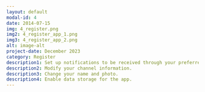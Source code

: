 ```yaml
---
layout: default
modal-id: 4
date: 2014-07-15
img: 4_register.png
img2: 4_register_app_1.png
img3: 4_register_app_2.png
alt: image-alt
project-date: December 2023
category: Register
description1: Set up notifications to be received through your preferred channels (KakaoTalk, email, app push).
description2: Modify your channel information.
description3: Change your name and photo.
description4: Enable data storage for the app.
---
```

